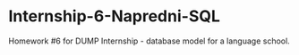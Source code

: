 # Internship-6-Napredni-SQL

Homework #6 for DUMP Internship - database model for a language school.
